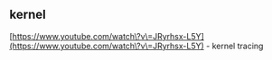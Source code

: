 

## kernel

[https://www.youtube.com/watch\?v\=JRyrhsx-L5Y](https://www.youtube.com/watch\?v\=JRyrhsx-L5Y) - kernel tracing

